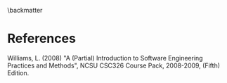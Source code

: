 \backmatter

# References
Williams, L. (2008) "A (Partial) Introduction to Software Engineering Practices and Methods", NCSU CSC326 Course Pack, 2008-2009, (Fifth) Edition.